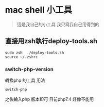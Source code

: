 # mac shell 小工具
> 這是我自己的小工具 我只寫我自己用得到的

## 直接用zsh執行deploy-tools.sh 
```
sudo zsh  ./deploy-tools.sh
source ~/.zshrc 
```


### switch-php-version 
轉換php 的工具 用法 
```
switch-php
```
之後輸入php 版本即可
目前php7.4 好像不能用